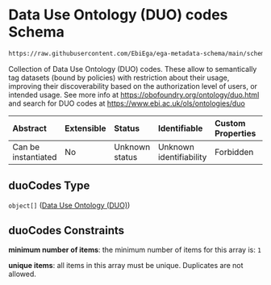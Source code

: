 # Data Use Ontology (DUO) codes Schema

```txt
https://raw.githubusercontent.com/EbiEga/ega-metadata-schema/main/schemas/EGA.policy.json#/properties/duoCodes
```

Collection of Data Use Ontology (DUO) codes. These allow to semantically tag datasets (bound by policies) with restriction about their usage, improving their discoverability based on the authorization level of users, or intended usage. See more info at <https://obofoundry.org/ontology/duo.html> and search for DUO codes at <https://www.ebi.ac.uk/ols/ontologies/duo>

| Abstract            | Extensible | Status         | Identifiable            | Custom Properties | Additional Properties | Access Restrictions | Defined In                                                                   |
| :------------------ | :--------- | :------------- | :---------------------- | :---------------- | :-------------------- | :------------------ | :--------------------------------------------------------------------------- |
| Can be instantiated | No         | Unknown status | Unknown identifiability | Forbidden         | Forbidden             | none                | [EGA.policy.json\*](../../../schemas/EGA.policy.json "open original schema") |

## duoCodes Type

`object[]` ([Data Use Ontology (DUO)](ega-16-properties-data-use-ontology-duo-codes-data-use-ontology-duo.md))

## duoCodes Constraints

**minimum number of items**: the minimum number of items for this array is: `1`

**unique items**: all items in this array must be unique. Duplicates are not allowed.
